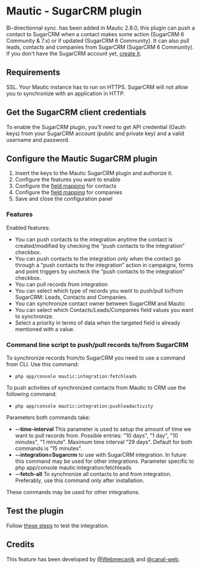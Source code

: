 # Mautic - SugarCRM plugin
Bi-directionnal sync. has been added in Mautic 2.8.0, this plugin can push a contact to SugarCRM when a contact makes some action  (SugarCRM 6 Community & 7.x) or if updated (SugarCRM 6 Community). It can also pull leads, contacts and companies from SugarCRM (SugarCRM 6 Community). If you don't have the SugarCRM account yet, [create it](https://www.sugarcrm.com/).

## Requirements
SSL. Your Mautic instance has to run on HTTPS. SugarCRM will not allow you to synchronize with an application in HTTP.

## Get the SugarCRM client credentials
To enable the SugarCRM plugin, you’ll need to get API credential (Oauth keys) from your SugarCRM account (public and private key) and a valid username and password.

## Configure the Mautic SugarCRM plugin
1. Insert the keys to the Mautic SugarCRM plugin and authorize it.
2. Configure the features you want to enable
3. Configure the [field mapping](./../plugins/field_mapping.html) for contacts
4. Configure the [field mapping](./../plugins/field_mapping.html) for companies
5. Save and close the configuration panel

### Features
Enabled features:
* You can push contacts to the integration anytime the contact is created/modified by checking the “push contacts to the integration” checkbox.
* You can push contacts to the integration only when the contact go through a “push contacts to the integration” action in campaigns, forms and point triggers by uncheck the  “push contacts to the integration” checkbox.
* You can pull records from integration
* You can select which type of records you want to push/pull to/from SugarCRM: Leads, Contacts and Companies.
* You can synchronize contact owner between SugarCRM and Mautic
* You can select which Contacts/Leads/Companies field values you want to synchronize.
* Select a priority in terms of data when the targeted field is already mentioned with a value.

### Command line script to push/pull records to/from SugarCRM
To synchronize records from/to SugarCRM you need to use a command from CLI. Use this command:
* `php app/console mautic:integration:fetchleads`

To push activities of synchronized contacts from Mautic to CRM use the following command:
* `php app/console mautic:integration:pushleadactivity`


Parameters both commands take:
* **--time-interval** This parameter is used to setup the amount of time we want to pull records from. Possible entries: "10 days", "1 day", "10 minutes", "1 minute". Maximum time interval "29 days". Default for both commands is “15 minutes”.
* **--integration=Sugarcrm** to use with SugarCRM integration. In future this command may be used for other integrations.
Parameter specific to php app/console mautic:integration:fetchleads
* **--fetch-all** To synchronize all contacts to and from integration. Preferably, use this command only after installation.

These commands may be used for other integrations.

## Test the plugin
Follow [these steps](./../plugins/integration_test.html) to test the integration.

## Credits
This feature has been developed by [@Webmecanik](https://github.com/webmecanik) and [@canal-web](https://github.com/canal-web).
